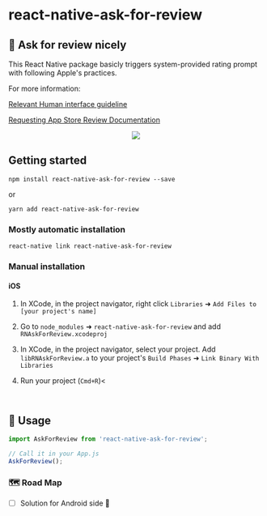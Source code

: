
# react-native-ask-for-review

## 🚀 Ask for review nicely

This React Native package basicly triggers system-provided rating prompt with following Apple's practices.

For more information:

[Relevant Human interface guideline](https://developer.apple.com/design/human-interface-guidelines/ios/system-capabilities/ratings-and-reviews/)

[Requesting App Store Review Documentation](https://developer.apple.com/documentation/storekit/skstorereviewcontroller/requesting_app_store_reviews)


<div align="center">
	<img src="https://imgur.com/f7a4eEX.png" />
</div>


## Getting started

`npm install react-native-ask-for-review --save`

or

`yarn add react-native-ask-for-review`

### Mostly automatic installation

`react-native link react-native-ask-for-review`

### Manual installation


#### iOS

1. In XCode, in the project navigator, right click `Libraries` ➜ `Add Files to [your project's name]`
2. Go to `node_modules` ➜ `react-native-ask-for-review` and add `RNAskForReview.xcodeproj`
3. In XCode, in the project navigator, select your project. Add `libRNAskForReview.a` to your project's `Build Phases` ➜ `Link Binary With Libraries`
4. Run your project (`Cmd+R`)<

  	```


## 🧠 Usage
```javascript
import AskForReview from 'react-native-ask-for-review';

// Call it in your App.js
AskForReview();
```

 ### 🗺 Road Map

- [ ] Solution for Android side 🤔
